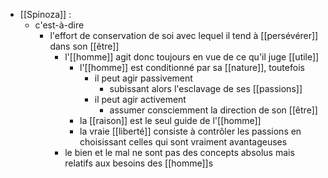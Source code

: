 - [[Spinoza]] : 
	-  c'est-à-dire
	    - l'effort de conservation de soi avec lequel il tend à [[persévérer]] dans son [[être]]
	      - l'[[homme]] agit donc toujours en vue de ce qu'il juge [[utile]]
	        - l'[[homme]] est conditionné par sa [[nature]], toutefois
	          - il peut agir passivement
	            - subissant alors l'esclavage de ses [[passions]]
	          - il peut agir activement
	            - assumer consciemment la direction de son [[être]]
	        - la [[raison]] est le seul guide de l'[[homme]]
	        - la vraie [[liberté]] consiste à contrôler les passions en choisissant celles qui sont vraiment avantageuses
	      - le bien et le mal ne sont pas des concepts absolus mais relatifs aux besoins des [[homme]]s